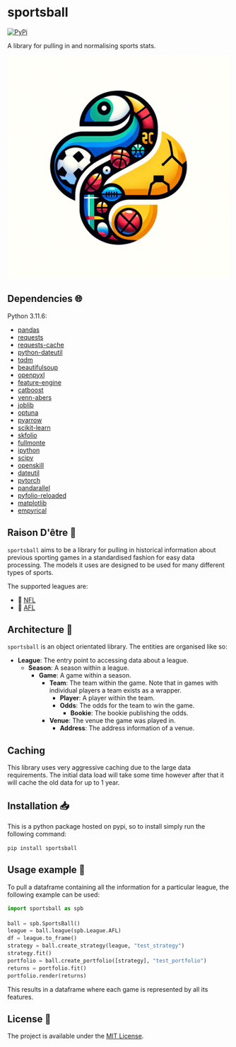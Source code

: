# sportsball

<a href="https://pypi.org/project/sportsball/">
    <img alt="PyPi" src="https://img.shields.io/pypi/v/sportsball">
</a>

A library for pulling in and normalising sports stats.

![sportsball](sportsball.png "sportsball")

## Dependencies :globe_with_meridians:

Python 3.11.6:

- [pandas](https://pandas.pydata.org/)
- [requests](https://requests.readthedocs.io/en/latest/)
- [requests-cache](https://requests-cache.readthedocs.io/en/stable/)
- [python-dateutil](https://github.com/dateutil/dateutil)
- [tqdm](https://github.com/tqdm/tqdm)
- [beautifulsoup](https://www.crummy.com/software/BeautifulSoup/)
- [openpyxl](https://openpyxl.readthedocs.io/en/stable/)
- [feature-engine](https://feature-engine.trainindata.com/en/latest/)
- [catboost](https://catboost.ai/)
- [venn-abers](https://github.com/ip200/venn-abers)
- [joblib](https://joblib.readthedocs.io/en/stable/)
- [optuna](https://optuna.readthedocs.io/en/stable/)
- [pyarrow](https://arrow.apache.org/docs/python/index.html)
- [scikit-learn](https://scikit-learn.org/)
- [skfolio](https://skfolio.org/)
- [fullmonte](https://github.com/8W9aG/fullmonte)
- [ipython](https://ipython.org/)
- [scipy](https://scipy.org/)
- [openskill](https://openskill.me/en/latest/index.html)
- [dateutil](https://github.com/dateutil/dateutil)
- [pytorch](https://pytorch.org/)
- [pandarallel](https://nalepae.github.io/pandarallel/)
- [pyfolio-reloaded](https://github.com/stefan-jansen/pyfolio-reloaded)
- [matplotlib](https://matplotlib.org/)
- [empyrical](https://github.com/quantopian/empyrical)

## Raison D'être :thought_balloon:

`sportsball` aims to be a library for pulling in historical information about previous sporting games in a standardised fashion for easy data processing.
The models it uses are designed to be used for many different types of sports.

The supported leagues are:

* 🏈 [NFL](https://www.nfl.com/)
* 🏉 [AFL](https://www.afl.com.au/)

## Architecture :triangular_ruler:

`sportsball` is an object orientated library. The entities are organised like so:

* **League**: The entry point to accessing data about a league.
    * **Season**: A season within a league.
        * **Game**: A game within a season.
            * **Team**: The team within the game. Note that in games with individual players a team exists as a wrapper.
                * **Player**: A player within the team.
                * **Odds**: The odds for the team to win the game.
                    * **Bookie**: The bookie publishing the odds.
            * **Venue**: The venue the game was played in.
                * **Address**: The address information of a venue.

## Caching

This library uses very aggressive caching due to the large data requirements.
The initial data load will take some time however after that it will cache the old data for up to 1 year.

## Installation :inbox_tray:

This is a python package hosted on pypi, so to install simply run the following command:

`pip install sportsball`

## Usage example :eyes:

To pull a dataframe containing all the information for a particular league, the following example can be used:

```python
import sportsball as spb

ball = spb.SportsBall()
league = ball.league(spb.League.AFL)
df = league.to_frame()
strategy = ball.create_strategy(league, "test_strategy")
strategy.fit()
portfolio = ball.create_portfolio([strategy], "test_portfolio")
returns = portfolio.fit()
portfolio.render(returns)
```

This results in a dataframe where each game is represented by all its features.

## License :memo:

The project is available under the [MIT License](LICENSE).
